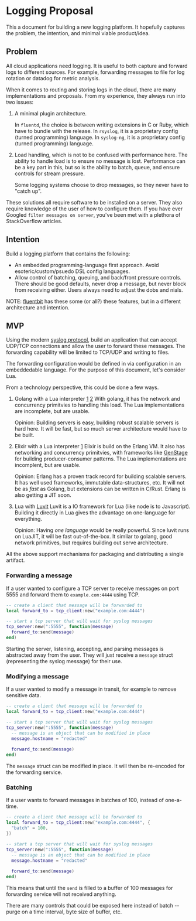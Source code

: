 # Logging Proposal

This a document for building a new logging platform.
It hopefully captures the problem, the intention, and minimal viable product/idea.

## Problem

All cloud applications need logging.
It is useful to both capture and forward logs to different sources.
For example, forwarding messages to file for log rotation or datadog for metric analysis.

When it comes to routing and storing logs in the cloud, there are many implementations and proposals.
From my experience, they always run into two issues:

1. A minimal plugin architecture.

   In `fluentd`, the choice is between writing extensions in C or Ruby,
   which have to bundle with the release.
   In `rsyslog`, it is a proprietary config (turned programming) language.
   In `syslog-ng`, it is a proprietary config (turned programming) language.

2. Load handling, which is not to be confused with performance here.
   The ability to handle load is to ensure no message is lost.
   Performance can be a key part in this,
   but so is the ability to batch, queue, and ensure controls for stream pressure.
   
   Some logging systems choose to drop messages, so they never have to "catch up".
   
These solutions all require software to be installed on a server.
They also require knowledge of the user of how to configure them.
If you have ever Googled `filter messages on server`, you've been met with a plethora of StackOverflow articles.

## Intention

Build a logging platform that contains the following:
* An embedded programming-language first approach.
  Avoid esoteric/custom/psuedo DSL config languages.
* Allow control of batching, queuing, and back/front pressure controls.
  There should be good defaults, never drop a message, but never block from receiving either.
  Users always need to adjust the dobs and nials.
  
NOTE: [fluentbit](https://fluentbit.io) has these some (or all?) these features,
but in a different architecture and intention.

## MVP

Using the modern [syslog protocol](https://tools.ietf.org/html/rfc5424),
build an application that can accept UDP/TCP connections and allow the user to forward these messages.
The forwarding capability will be limited to TCP/UDP and writing to files.

The forwarding configuration would be defined in via configuration in an embeddedable language.
For the purpose of this document, let's consider Lua.

From a technology perspective, this could be done a few ways.
1. Golang with a Lua interpreter [1](https://github.com/yuin/gopher-lua) [2](https://github.com/Shopify/go-lua)
   With golang, it has the network and concurrency primitvies to handling this load.
   The Lua implementations are incomplete, but are usable.
   
   Opinion: Building servers is easy, building robust scalable servers is hard here.
   It will be fast, but so much server architecture would have to be built.
   
1. Elixir with a Lua interpreter [1](https://github.com/rvirding/luerl)
   Elixir is build on the Erlang VM.
   It also has networking and concurrency primitvies, with frameworks like [GenStage](https://github.com/elixir-lang/gen_stage) for building producer-consumer patterns.
   The Lua implementations are incomplent, but are usable.
   
   Opinion: Erlang has a proven track record for building scalable servers.
   It has well used frameworks, immutable data-structures, etc.
   It will not be as _fast_ as Golang, but extensions can be written in C/Rust.
   Erlang is also getting a JIT soon.

1. Lua with [Luvit](http://luvit.io/)
   Luvit is a IO framework for Lua (like node is to Javascript).
   Building it directly in Lua gives the advantage on one-language for everything.
   
   Opinion: Having _one language_ would be really powerful.
   Since luvit runs on LuaJIT, it will be fast out-of-the-box.
   It similar to golang, good network primitives, but requires building out serve architecture.
   
All the above support mechanisms for packaging and distributing a single artifact.

### Forwarding a message

If a user wanted to configure a TCP server to receive messages on port 5555 and forward them to `example.com:4444` using TCP.

```lua
-- create a client that message will be forwarded to
local forward_to = tcp_client:new("example.com:4444")

-- start a tcp server that will wait for syslog messages
tcp_server:new(":5555", function(message)
  forward_to:send(message)
end)
```

Starting the server, listening, accepting, and parsing messages is abstracted away from the user.
They will just receive a `message` struct (representing the syslog message) for their use.

### Modifying a message

If a user wanted to modify a message in transit, for example to remove sensitive data.

```lua
-- create a client that message will be forwarded to
local forward_to = tcp_client:new("example.com:4444")

-- start a tcp server that will wait for syslog messages
tcp_server:new(":5555", function(message)
  -- message is an object that can be modified in place
  message.hostname = "redacted"
  
  forward_to:send(message)
end)
```

The `message` struct can be modified in place.
It will then be re-encoded for the forwarding service.

### Batching

If a user wants to forward messages in batches of 100, instead of one-a-time.

```lua
-- create a client that message will be forwarded to
local forward_to = tcp_client:new("example.com:4444", {
  "batch" = 100,
})

-- start a tcp server that will wait for syslog messages
tcp_server:new(":5555", function(message)
  -- message is an object that can be modified in place
  message.hostname = "redacted"
  
  forward_to:send(message)
end)
```

This means that until the `send` is filled to a buffer of 100 messages for forwarding service will not received anything.

There are many controls that could be exposed here instead of batch -- purge on a time interval, byte size of buffer, etc.

